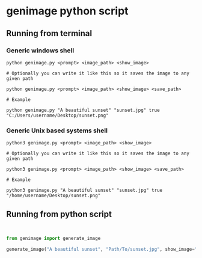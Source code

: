 # genimage python script

## Running from terminal

### Generic windows shell

```shell
python genimage.py <prompt> <image_path> <show_image>

# Optionally you can write it like this so it saves the image to any given path

python genimage.py <prompt> <image_path> <show_image> <save_path>

# Example

python genimage.py "A beautiful sunset" "sunset.jpg" true "C:/Users/username/Desktop/sunset.png"
```

### Generic Unix based systems shell

```shell
python3 genimage.py <prompt> <image_path> <show_image>

# Optionally you can write it like this so it saves the image to any given path

python3 genimage.py <prompt> <image_path> <show_image> <save_path>

# Example

python3 genimage.py "A beautiful sunset" "sunset.jpg" true "/home/username/Desktop/sunset.png"
```

## Running from python script

```python


from genimage import generate_image

generate_image("A beautiful sunset", "Path/To/sunset.jpg", show_image="true", save_path="Path/To/sunset.png")

```




